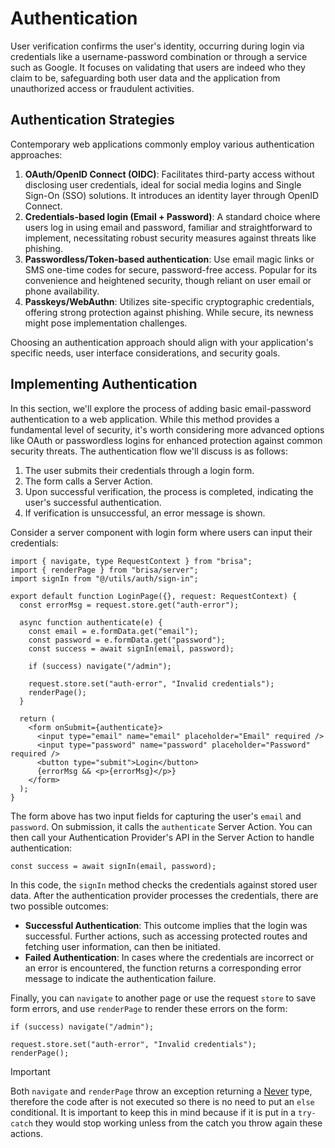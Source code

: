 # Authentication

User verification confirms the user's identity, occurring during login via credentials like a username-password combination or through a service such as Google. It focuses on validating that users are indeed who they claim to be, safeguarding both user data and the application from unauthorized access or fraudulent activities.

## Authentication Strategies

Contemporary web applications commonly employ various authentication approaches:

1. **OAuth/OpenID Connect (OIDC)**: Facilitates third-party access without disclosing user credentials, ideal for social media logins and Single Sign-On (SSO) solutions. It introduces an identity layer through OpenID Connect.
2. **Credentials-based login (Email + Password)**: A standard choice where users log in using email and password, familiar and straightforward to implement, necessitating robust security measures against threats like phishing.
3. **Passwordless/Token-based authentication**: Use email magic links or SMS one-time codes for secure, password-free access. Popular for its convenience and heightened security, though reliant on user email or phone availability.
4. **Passkeys/WebAuthn**: Utilizes site-specific cryptographic credentials, offering strong protection against phishing. While secure, its newness might pose implementation challenges.

Choosing an authentication approach should align with your application's specific needs, user interface considerations, and security goals.

## Implementing Authentication

In this section, we'll explore the process of adding basic email-password authentication to a web application. While this method provides a fundamental level of security, it's worth considering more advanced options like OAuth or passwordless logins for enhanced protection against common security threats. The authentication flow we'll discuss is as follows:

1. The user submits their credentials through a login form.
2. The form calls a Server Action.
3. Upon successful verification, the process is completed, indicating the user's successful authentication.
4. If verification is unsuccessful, an error message is shown.

Consider a server component with login form where users can input their credentials:

```tsx 9-10
import { navigate, type RequestContext } from "brisa";
import { renderPage } from "brisa/server";
import signIn from "@/utils/auth/sign-in";

export default function LoginPage({}, request: RequestContext) {
  const errorMsg = request.store.get("auth-error");

  async function authenticate(e) {
    const email = e.formData.get("email");
    const password = e.formData.get("password");
    const success = await signIn(email, password);

    if (success) navigate("/admin");

    request.store.set("auth-error", "Invalid credentials");
    renderPage();
  }

  return (
    <form onSubmit={authenticate}>
      <input type="email" name="email" placeholder="Email" required />
      <input type="password" name="password" placeholder="Password" required />
      <button type="submit">Login</button>
      {errorMsg && <p>{errorMsg}</p>}
    </form>
  );
}
```

The form above has two input fields for capturing the user's `email` and `password`. On submission, it calls the `authenticate` Server Action. You can then call your Authentication Provider's API in the Server Action to handle authentication:

```tsx
const success = await signIn(email, password);
```

In this code, the `signIn` method checks the credentials against stored user data.
After the authentication provider processes the credentials, there are two possible outcomes:

- **Successful Authentication**: This outcome implies that the login was successful. Further actions, such as accessing protected routes and fetching user information, can then be initiated.
- **Failed Authentication**: In cases where the credentials are incorrect or an error is encountered, the function returns a corresponding error message to indicate the authentication failure.

Finally, you can `navigate` to another page or use the request `store` to save form errors, and use `renderPage` to render these errors on the form:

```tsx
if (success) navigate("/admin");

request.store.set("auth-error", "Invalid credentials");
renderPage();
```

> [!IMPORTANT]
>
> Both `navigate` and `renderPage` throw an exception returning a [Never](https://www.typescriptlang.org/docs/handbook/basic-types.html#never) type, therefore the code after is not executed so there is no need to put an `else` conditional. It is important to keep this in mind because if it is put in a `try-catch` they would stop working unless from the catch you throw again these actions.
